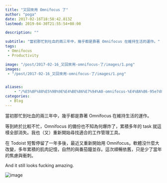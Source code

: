 ```yaml
---
title: "又回來用 Omnifocus 了"
author: "poga"
date: 2017-02-16T18:58:42.813Z
lastmod: 2019-04-30T21:55:54+08:00

description: ""

subtitle: "當初那忙到吐血的兩三年中，幾乎都是靠著 Omnifocus 在維持生活的運作。"
tags:
 - Omnifocus
 - Productivity

image: "/post/2017-02-16_又回來用-omnifocus-了/images/1.png"
images:
 - "/post/2017-02-16_又回來用-omnifocus-了/images/1.png"


aliases:
    - "/%E5%8F%88%E5%9B%9E%E4%BE%86%E7%94%A8-omnifocus-%E4%BA%86-95e7d8aaee31"
categories:
  - Blog
---
```


當初那忙到吐血的兩三年中，幾乎都是靠著 Omnifocus 在維持生活的運作。

<!--more-->


等到終於比較不忙，Omnifocus 的備份也不知為何爆炸了，累積多年的 task 就這樣全部消失。我也（又）重新開始尋找適合的工作管理工具。

在 Todoist 短暫停留了一年多後，最近又重新開始用 Omnifocus。軟體沒什麼大改變，多年累積的肌肉記憶，自然的與番茄鐘並存。這次順暢依舊，只是少了當年的焦慮與衝刺。

And it still looks fucking amazing.




![image](/post/2017-02-16_又回來用-omnifocus-了/images/1.png)
